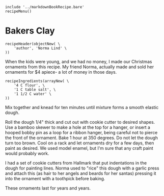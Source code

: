 ~~~ markdown-script
include '../markdownBookRecipe.bare'
recipeMenu()
~~~

# Bakers Clay

~~~ markdown-script
recipeHeader(objectNew( \
    'author', 'Norma Lind' \
))
~~~

When the kids were young, and we had no money, I made our Christmas ornaments from this recipe. My
friend Norma, actually made and sold her ornaments for $4 apiece- a lot of money in those days.

~~~ markdown-script
recipeIngredients(arrayNew( \
    '4 C flour', \
    '1 C table salt', \
    '1 1/2 C water' \
))
~~~

Mix together and knead for ten minutes until mixture forms a smooth elastic dough.

Roll the dough 1/4" thick and cut out with cookie cutter to desired shapes. Use a bamboo skewer to
make a hole at the top for a hanger, or insert a hooped bobby pin as a loop for a ribbon hanger,
being careful not to pierce the front of the ornament. Bake 1 hour at 350 degrees. Do not let the
dough turn too brown. Cool on a rack and let ornaments dry for a few days, then paint as desired. We
used model enamel, but I'm sure that any craft paint would probably work.

I had a set of cookie cutters from Hallmark that put indentations in the dough for painting lines.
Norma used to "rice" this dough with a garlic press and attach this (as hair to her angels and
beards for her santas) pressing it into the ornament with a toothpick before baking.

These ornaments last for years and years.
